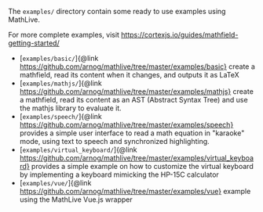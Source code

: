 The `examples/` directory contain some ready to use examples using MathLive.

For more complete examples, visit
https://cortexjs.io/guides/mathfield-getting-started/

- [`examples/basic/`]{@link
  https://github.com/arnog/mathlive/tree/master/examples/basic} create a
  mathfield, read its content when it changes, and outputs it as LaTeX
- [`examples/mathjs/`]{@link
  https://github.com/arnog/mathlive/tree/master/examples/mathjs} create a
  mathfield, read its content as an AST (Abstract Syntax Tree) and use the
  mathjs library to evaluate it.
- [`examples/speech/`]{@link
  https://github.com/arnog/mathlive/tree/master/examples/speech} provides a
  simple user interface to read a math equation in "karaoke" mode, using text to
  speech and synchronized highlighting.
- [`examples/virtual_keyboard/`]{@link
  https://github.com/arnog/mathlive/tree/master/examples/virtual_keyboard}
  provides a simple example on how to customize the virtual keyboard by
  implementing a keyboard mimicking the HP-15C calculator
- [`examples/vue/`]{@link
  https://github.com/arnog/mathlive/tree/master/examples/vue} example using the
  MathLive Vue.js wrapper
